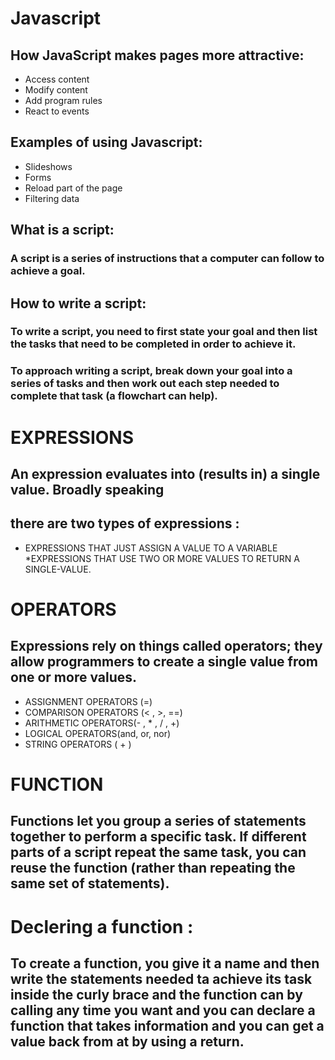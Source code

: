 # Javascript
## How JavaScript makes pages more attractive:
* Access content
* Modify content 
* Add program rules
* React to events
## Examples of using Javascript:
* Slideshows
* Forms
* Reload part of the page
* Filtering data

## What is a script:
### A script is a series of instructions that a computer can follow to achieve a goal.
## How to write a script:
### To write a script, you need to first state your goal and then list the tasks that need to be completed in order to achieve it.
### To approach writing a script, break down your goal into a series of tasks and then work out each step needed to complete that task (a flowchart can help).


# EXPRESSIONS
## An expression evaluates into (results in) a single value. Broadly speaking

## there are two types of expressions :
* EXPRESSIONS THAT JUST ASSIGN A VALUE TO A VARIABLE
*EXPRESSIONS THAT USE TWO OR MORE VALUES TO RETURN A SINGLE-VALUE.

# OPERATORS
## Expressions rely on things called operators; they allow programmers to create a single value from one or more values.
*  ASSIGNMENT OPERATORS (=)
* COMPARISON OPERATORS (< , >, ==)
* ARITHMETIC OPERATORS(- , * , / ,  +)
* LOGICAL OPERATORS(and, or, nor)
* STRING OPERATORS ( + )

# FUNCTION
## Functions let you group a series of statements together to perform a specific task. If different parts of a script repeat the same task, you can reuse the function (rather than repeating the same set of statements).
# Declering a function :
## To create a function, you give it a name and then write the statements needed ta achieve its task inside the curly brace and the function can by calling any time you want and you can declare a function that takes information and you can get a value back from at by using a return.


